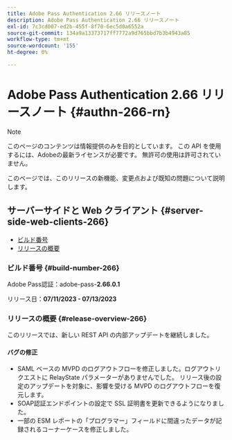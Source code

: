```yaml
---
title: Adobe Pass Authentication 2.66 リリースノート
description: Adobe Pass Authentication 2.66 リリースノート
exl-id: 7c3cd007-ed2b-455f-8f70-6ec5d0a6552a
source-git-commit: 134a9a13373717ff7772a9d765bbd7b3b4943a85
workflow-type: tm+mt
source-wordcount: '155'
ht-degree: 0%

---
```


# Adobe Pass Authentication 2.66 リリースノート {#authn-266-rn}

>[!NOTE]
>
>このページのコンテンツは情報提供のみを目的としています。 この API を使用するには、Adobeの最新ライセンスが必要です。 無許可の使用は許可されていません。

このページでは、このリリースの新機能、変更点および既知の問題について説明します。

## サーバーサイドと Web クライアント {#server-side-web-clients-266}

* [ビルド番号](#build-number-266)
* [リリースの概要](#release-overview-266)

### ビルド番号 {#build-number-266}

Adobe Pass認証：adobe-pass-**2.66.0.1**

リリース日：**07/11/2023 - 07/13/2023**

### リリースの概要 {#release-overview-266}

このリリースでは、新しい REST API の内部アップデートを継続しました。

#### バグの修正

* SAML ベースの MVPD のログアウトフローを修正しました。ログアウトリクエストに RelayState パラメーターがありませんでした。 リリース後の設定のアップデートを対象に、影響を受ける MVPD のログアウトフローを復元します。
* SOAP認証エンドポイントの設定で SSL 証明書を更新できるようになりました。
* 一部の ESM レポートの「プログラマー」フィールドに間違ったデータが記録されるコーナーケースを修正しました。

